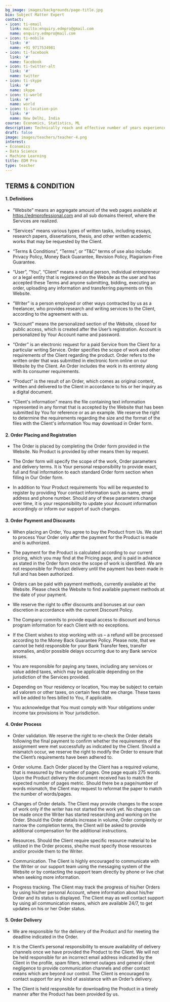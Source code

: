 ```yaml
---
bg_image: images/backgrounds/page-title.jpg
bio: Subject Matter Expert
contact:
- icon: ti-email
  link: mailto:enquiry.edmpro@gmail.com
  name: enquiry.edmpro@mail.com
- icon: ti-mobile
  link: '#'
  name: +91 9717534981
- icon: ti-facebook
  link: '#'
  name: facebook
- icon: ti-twitter-alt
  link: '#'
  name: twitter
- icon: ti-skype
  link: '#'
  name: skype
- icon: ti-world
  link: '#'
  name: world
- icon: ti-location-pin
  link: '#'
  name: New Delhi, India
course: Economics, Statistics, ML
description: Technically reach and effective number of years experience in the domain.
draft: false
image: images/teachers/teacher-4.png
interest:
- Economics
- Data Science
- Machine Learning 
title: EDM Pro
type: teacher
---
```


## TERMS & CONDITION

#### 1. Definitions


-  “Website” means an aggregate amount of the web pages available at https://edmprofessional.com and all sub domains thereof, where the Services are realized.


-  “Services” means various types of written tasks, including essays, research papers, dissertations, thesis, and other written academic works that may be requested by the Client.


-  “Terms & Conditions”, “Terms”, or “T&C” terms of use also include: Privacy Policy, Money Back Guarantee, Revision Policy, Plagiarism-Free Guarantee.



-  “User”, “You”, “Client” means a natural person, individual entrepreneur or a legal entity that is registered on the Website as the user and has accepted these Terms and anyone submitting, bidding, executing an order, uploading any information and transferring payments on this Website.


-  “Writer” is a person employed or other ways contracted by us as a freelancer, who provides research and writing services to the Client, according to the agreement with us.

-  “Account” means the personalized section of the Website, closed for public access, which is created after the User’s registration. Account is personalized by Your Account name and password.

-  “Order” is an electronic request for a paid Service from the Client for a particular writing Service. Order specifies the scope of work and other requirements of the Client regarding the product. Order refers to the written order that was submitted in electronic form online on our Website by the Client. An Order includes the work in its entirety along with its consumer requirements.

-  “Product” is the result of an Order, which comes as original content, written and delivered to the Client in accordance to his or her inquiry as a digital document.

-  “Client's information” means the file containing text information represented in any format that is accepted by the Website that has been submitted by You for reference or as an example. We reserve the right to determine the requirements regarding the size and the format of the files with the Client's information You may download in Order form.


#### 2. Order Placing and Registration

-  The Order is placed by completing the Order form provided in the Website. No Product is provided by other means then by request.
  
  
-  The Order form will specify the scope of the work, Order parameters and delivery terms. It is Your personal responsibility to provide exact, full and final information to each standard Order form section when filling in Our Order form.
  
  
-  In addition to Your Product requirements You will be requested to register by providing Your contact information such as name, email address and phone number. Should any of these parameters change over time, it is your responsibility to update your Account information accordingly or inform our support of such changes.



#### 3. Order Payment and Discounts

-  When placing an Order, You agree to buy the Product from Us. We start to process Your Order only after the payment for the Product is made and is authorized.
  
  
-  The payment for the Product is calculated according to our current pricing, which you may find at the Pricing page, and is paid in advance as stated in the Order form once the scope of work is identified. We are not responsible for Product delivery until the payment has been made in full and has been authorized.
  
-  Orders can be paid with payment methods, currently available at the Website. Please check the Website to find available payment methods at the date of your payment.

-  We reserve the right to offer discounts and bonuses at our own discretion in accordance with the current Discount Policy.
  
-  The Company commits to provide equal access to discount and bonus program information for each Client with no exceptions.
  
-  If the Client wishes to stop working with us – a refund will be processed according to the Money Back Guarantee Policy. Please note, that we cannot be held responsible for your Bank Transfer fees, transfer anomalies, and/or possible delays occurring due to any Bank service issues.
  
-  You are responsible for paying any taxes, including any services or value added taxes, which may be applicable depending on the jurisdiction of the Services provided.

-  Depending on Your residency or location, You may be subject to certain ad valorem or other taxes, on certain fees that we charge. These taxes will be added to fees billed to You, if applicable.

-  You acknowledge that You must comply with Your obligations under income tax provisions in Your jurisdiction.



#### 4. Order Process



-  Order validation. We reserve the right to re-check the Order details following the final payment to confirm whether the requirements of the assignment were met successfully as indicated by the Client. Should a mismatch occur, we reserve the right to modify the Order to ensure that the Client’s requirements have been adhered to.
  
  
-  Order volume. Each Order placed by the Client has a required volume, that is measured by the number of pages. One page equals 275 words. Upon the Product delivery the document received has to match the expected number of pages metric. Should there be a page/number of words mismatch, the Client may request to reformat the paper to match the number of words/pages.


-  Changes of Order details. The Client may provide changes to the scope of work only if the writer has not started the work yet. No changes can be made once the Writer has started researching and working on the Order. Should the Order details increase in volume, Order complexity or narrow the completion terms, the Client will be asked to provide additional compensation for the additional instructions.
  
  
  
-  Resources. Should the Client require specific resource material to be utilized in the Order process, she/he must specify those resources and/or provide them to the Writer.


-  Communication. The Client is highly encouraged to communicate with the Writer or our support team using the messaging system of the Website or by contacting the support team directly by phone or live chat when seeking more information.
  
  
-  Progress tracking. The Client may track the progress of his/her Orders by using his/her personal Account, where information about his/her Order and its status is displayed. The Client may as well contact support by using all communication means, which are available 24/7, to get updates on his or her Order status.



#### 5. Order Delivery

-  We are responsible for the delivery of the Product and for meeting the deadline indicated in the Order.


-  It is the Client’s personal responsibility to ensure availability of delivery channels once we have provided the Product to the Client. We will not be held responsible for an incorrect email address indicated by the Client in the profile, spam filters, internet outages and general client negligence to provide communication channels and other contact means which are beyond our control. The Client is encouraged to contact support for any kind of assistance with an Order’s delivery.



-  The Client is held responsible for downloading the Product in a timely manner after the Product has been provided by us.


